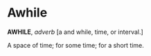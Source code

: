 # Awhile

**AWHILE**, _adverb_ \[a and while, time, or interval.\]

A space of time; for some time; for a short time.